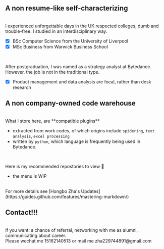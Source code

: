 ## A non resume-like self-characterizing 
 <br/> 
I experienced unforgettable days in the UK respected colleges, dumb and trouble-free. I studied in an interdisciplinary way.

* [x]   BSc Computer Science from the University of Liverpool
* [x]   MSc Business from Warwick Business School

<br/>   

After postgraduation, I was named as a strategy analyst at Bytedance. However, the job is not in the traditional type.

* [x]   Product management and data analysis are focal, rather than desk research


## A non company-owned code warehouse
 <br/> 
What I store here, are **compatible plugins**

-   extracted from work codes, of which origins include `spidering`, `text analysis`, `excel processing`
-   written by `python`, which language is frequently being used in Bytedance. 
 
 <br/> 
 
Here is my recommended repostories to view :love_you_gesture:	
  * the menu is WIP


 <br/> 
For more details see [Hongbo Zha's Updates](https://guides.github.com/features/mastering-markdown/)


## Contact!!!
 <br/> 
If you want: a chance of referral, networking with me as alumni, communicating about career.
 <br/> 
Please wechat me 15162140513 or mail me zha229744891@gmail.com
